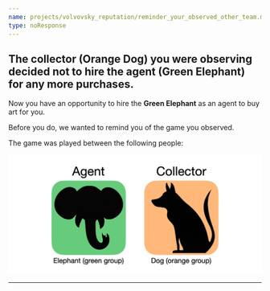 ```yaml
---
name: projects/volvovsky_reputation/reminder_your_observed_other_team.md
type: noResponse
---
```


## The collector (Orange Dog) you were observing decided not to hire the agent (Green Elephant) for any more purchases.

Now you have an opportunity to hire the **Green Elephant** as an agent to buy art for you.

Before you do, we wanted to remind you of the game you observed.

The game was played between the following people:

![Green Elephant and Orange Dog](projects/volvovsky_reputation/observe_elephant_dog.jpg)

---

